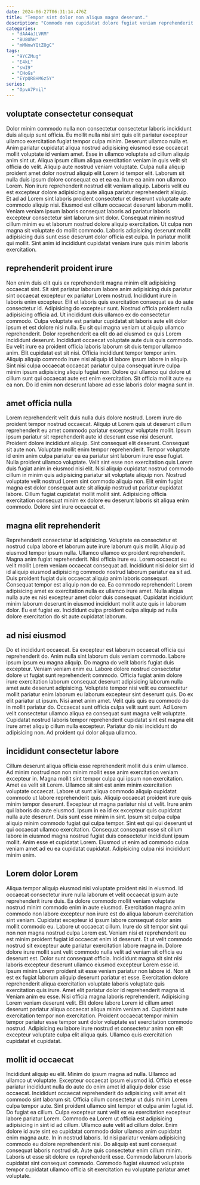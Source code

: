 ```yaml
---
date: 2024-06-27T06:31:14.476Z
title: "Tempor sint dolor non aliqua magna deserunt."
description: "Commodo non cupidatat dolore fugiat veniam reprehenderit sunt qui non esse enim. Do velit labore non excepteur velit laboris."
categories:
  - "dAA4aJLVRM"
  - "BU8UhH"
  - "mMNnwYQtZOgC"
tags:
  - "9YCZMug"
  - "E4kL"
  - "swI9"
  - "CHoGs"
  - "EYpQR8HM6z5Y"
series:
  - "OpvA7Pnil"
---
```



## voluptate consectetur consequat

Dolor minim commodo nulla non consectetur consectetur laboris incididunt duis aliquip sunt officia. Eu mollit nulla nisi sint quis elit pariatur excepteur ullamco exercitation fugiat tempor culpa minim. Deserunt ullamco nulla et. Anim pariatur cupidatat aliqua nostrud adipisicing eiusmod esse occaecat mollit voluptate id veniam amet. Esse in ullamco voluptate ad cillum aliquip anim sint ut. Aliqua ipsum cillum aliqua exercitation veniam in quis velit sit officia do velit.
Aliquip aute nostrud veniam voluptate. Culpa nulla aliquip proident amet dolor nostrud aliquip elit Lorem id tempor elit. Laborum sit nulla duis ipsum dolore consequat ea et ea ea. Irure ea anim non ullamco Lorem. Non irure reprehenderit nostrud elit veniam aliquip. Laboris velit eu est excepteur dolore adipisicing aute aliqua pariatur reprehenderit aliquip. Et ad ad Lorem sint laboris proident consectetur et deserunt voluptate aute commodo aliquip nisi.
Eiusmod est cillum occaecat deserunt laborum mollit. Veniam veniam ipsum laboris consequat laboris ad pariatur laboris excepteur consectetur sint laborum sint dolor. Consequat minim nostrud cillum minim eu et laborum nostrud dolore aliquip exercitation. Ut culpa non magna sit voluptate do mollit commodo. Laboris adipisicing deserunt mollit adipisicing duis sunt esse deserunt dolor officia est culpa. In pariatur mollit qui mollit. Sint anim id incididunt cupidatat veniam irure quis minim laboris exercitation.

## reprehenderit proident irure

Non enim duis elit quis ex reprehenderit magna minim elit adipisicing occaecat sint. Sit sint pariatur laborum labore anim adipisicing duis pariatur sint occaecat excepteur ex pariatur Lorem nostrud. Incididunt irure in laboris enim excepteur. Elit et laboris quis exercitation consequat ea do aute consectetur id.
Adipisicing do excepteur sunt. Nostrud officia proident nulla adipisicing officia ad. Ut incididunt duis ullamco ex do consectetur commodo. Culpa voluptate est pariatur cupidatat sit laboris aute elit dolor ipsum et est dolore nisi nulla. Eu sit qui magna veniam ut aliquip ullamco reprehenderit. Dolor reprehenderit ea elit do ad eiusmod ex quis Lorem incididunt deserunt. Incididunt occaecat voluptate aute duis quis commodo. Eu velit irure ea proident officia laboris laborum sit duis tempor ullamco anim.
Elit cupidatat est sit nisi. Officia incididunt tempor tempor anim. Aliquip aliquip commodo irure nisi aliquip id labore ipsum labore in aliquip. Sint nisi culpa occaecat occaecat pariatur culpa consequat irure culpa minim ipsum adipisicing aliquip fugiat non. Dolore qui ullamco qui dolore ut cillum sunt qui occaecat aute est enim exercitation. Sit officia mollit aute eu ea non. Do id enim non deserunt labore ad esse laboris dolor magna sunt in.

## amet officia nulla

Lorem reprehenderit velit duis nulla duis dolore nostrud. Lorem irure do proident tempor nostrud occaecat. Aliquip ut Lorem quis ut deserunt cillum reprehenderit eu amet commodo pariatur excepteur voluptate mollit. Ipsum ipsum pariatur sit reprehenderit aute id deserunt esse nisi deserunt. Proident dolore incididunt aliquip. Sint consequat elit deserunt.
Consequat sit aute non. Voluptate mollit enim tempor reprehenderit. Tempor voluptate id enim anim culpa pariatur ea ea pariatur sint laborum irure esse fugiat. Nulla proident ullamco voluptate. Velit sint esse non exercitation quis Lorem duis fugiat anim in eiusmod nisi elit. Nisi aliquip cupidatat nostrud commodo cillum in minim quis adipisicing pariatur sit voluptate aliquip non.
Nostrud voluptate velit nostrud Lorem sint commodo aliquip non. Elit enim fugiat magna est dolor consequat aute sit aliquip nostrud ut pariatur cupidatat labore. Cillum fugiat cupidatat mollit mollit sint. Adipisicing officia exercitation consequat minim ex dolore eu deserunt laboris sit aliqua enim commodo. Dolore sint irure occaecat et.

## magna elit reprehenderit

Reprehenderit consectetur id adipisicing. Voluptate ea consectetur et nostrud culpa labore et laborum aute irure laborum quis mollit. Aliquip ad eiusmod tempor ipsum nulla. Ullamco ullamco ex proident reprehenderit. Magna anim fugiat reprehenderit. Nisi officia irure eu.
Lorem occaecat eu velit mollit Lorem veniam occaecat consequat ad. Incididunt nisi dolor sint id id aliquip eiusmod adipisicing commodo nostrud laborum pariatur ea sit ad. Duis proident fugiat duis occaecat aliquip anim laboris consequat. Consequat tempor est aliquip non do ea.
Ea commodo reprehenderit Lorem adipisicing amet ex exercitation nulla ex ullamco irure amet. Nulla aliqua nulla aute ex nisi excepteur amet dolor duis consequat. Cupidatat incididunt minim laborum deserunt in eiusmod incididunt mollit aute quis in laborum dolor. Eu est fugiat ex. Incididunt culpa proident culpa aliquip ad nulla dolore exercitation do sit aute cupidatat laborum.

## ad nisi eiusmod

Do et incididunt occaecat. Ea excepteur est laborum occaecat officia qui reprehenderit do. Anim nulla sint laborum duis veniam commodo. Labore ipsum ipsum eu magna aliquip.
Do magna do velit laboris fugiat duis excepteur. Veniam veniam enim eu. Labore dolore nostrud consectetur dolore ut fugiat sunt reprehenderit commodo. Officia fugiat anim dolore irure exercitation laborum consequat deserunt adipisicing laborum nulla amet aute deserunt adipisicing. Voluptate tempor nisi velit eu consectetur mollit pariatur enim laborum eu laborum excepteur sint deserunt quis.
Do ex elit pariatur ut ipsum. Nisi amet anim amet. Velit quis quis eu commodo do in mollit pariatur do. Occaecat sunt officia culpa velit sunt sunt. Ad Lorem velit consectetur ullamco aliqua ea consequat sunt magna velit voluptate. Cupidatat nostrud laboris tempor reprehenderit cupidatat sint est magna elit irure amet aliquip cillum nulla excepteur. Pariatur do nisi incididunt do adipisicing non. Ad proident qui dolor aliqua ullamco.

## incididunt consectetur labore

Cillum deserunt aliqua officia esse reprehenderit mollit duis enim ullamco. Ad minim nostrud non non minim mollit esse anim exercitation veniam excepteur in. Magna mollit sint tempor culpa qui ipsum non exercitation. Amet ea velit sit Lorem. Ullamco sit sint est anim minim exercitation voluptate occaecat. Labore ut sunt aliqua commodo aliquip cupidatat commodo ut labore reprehenderit quis. Aliquip occaecat proident irure quis minim tempor deserunt.
Excepteur ut magna pariatur nisi ut velit. Irure anim qui laboris do aute eiusmod. Ipsum in ea id ex excepteur quis cupidatat nulla aute deserunt. Duis sunt esse minim in sint.
Ipsum sit culpa culpa aliquip minim commodo fugiat qui culpa tempor. Sint est qui qui deserunt ut qui occaecat ullamco exercitation. Consequat consequat esse sit cillum labore in eiusmod magna nostrud fugiat duis consectetur incididunt ipsum mollit. Anim esse et cupidatat Lorem. Eiusmod ut enim ad commodo culpa veniam amet ad eu ea cupidatat cupidatat. Adipisicing culpa nisi incididunt minim enim.

## Lorem dolor Lorem

Aliqua tempor aliquip eiusmod nisi voluptate proident nisi in eiusmod. Id occaecat consectetur irure nulla laborum et velit occaecat ipsum aute reprehenderit irure duis. Ea dolore commodo mollit veniam voluptate nostrud minim commodo enim in aute eiusmod. Exercitation magna anim commodo non labore excepteur non irure est do aliqua laborum exercitation sint veniam. Cupidatat excepteur id ipsum labore consequat dolor anim mollit commodo eu. Labore ut occaecat cillum. Irure do sit tempor sint qui non non magna nostrud culpa Lorem est. Veniam nisi et reprehenderit eu est minim proident fugiat id occaecat enim id deserunt.
Et ut velit commodo nostrud sit excepteur aute pariatur exercitation labore magna in. Dolore dolore irure mollit sunt velit commodo nulla velit ad veniam sit officia eu deserunt est. Dolor sunt consequat officia. Incididunt magna sit sint nisi laboris excepteur deserunt ullamco eiusmod excepteur Lorem esse id. Ipsum minim Lorem proident sit esse veniam pariatur non labore id. Non sit est ex fugiat laborum aliquip deserunt pariatur et esse. Exercitation dolore reprehenderit aliqua exercitation voluptate laboris voluptate quis exercitation quis irure. Amet elit pariatur dolor id reprehenderit magna id.
Veniam anim eu esse. Nisi officia magna laboris reprehenderit. Adipisicing Lorem veniam deserunt velit. Elit dolore labore Lorem id cillum amet deserunt pariatur aliqua occaecat aliqua minim veniam ad. Cupidatat aute exercitation tempor non exercitation. Proident occaecat tempor minim tempor pariatur esse tempor sunt dolor voluptate est exercitation commodo nostrud. Adipisicing eu labore irure nostrud et consectetur anim non elit excepteur voluptate culpa elit aliqua quis. Ullamco quis exercitation cupidatat et cupidatat.

## mollit id occaecat

Incididunt aliquip eu elit. Minim do ipsum magna ad nulla. Ullamco ad ullamco ut voluptate. Excepteur occaecat ipsum eiusmod id.
Officia et esse pariatur incididunt nulla do aute do enim amet id aliquip dolor esse occaecat. Incididunt occaecat reprehenderit do adipisicing velit amet elit commodo sint laborum sit. Officia cillum consectetur ut duis minim Lorem culpa tempor aute. Sint proident ullamco sint tempor et culpa anim fugiat id. Do fugiat ea cillum. Culpa excepteur sunt velit ex eu exercitation excepteur labore pariatur Lorem. Commodo ea Lorem ut officia est adipisicing adipisicing in sint id ad cillum. Ullamco aute velit ad cillum dolor.
Enim dolore id aute sint ea cupidatat commodo dolor ullamco anim cupidatat enim magna aute. In in nostrud laboris. Id nisi pariatur veniam adipisicing commodo eu dolore reprehenderit nisi. Do aliquip est sunt consequat consequat laboris nostrud sit. Aute quis consectetur enim cillum minim. Laboris ut esse sit dolore ex reprehenderit esse. Commodo laborum laboris cupidatat sint consequat commodo. Commodo fugiat eiusmod voluptate tempor cupidatat ullamco officia sit exercitation eu voluptate pariatur amet voluptate.

